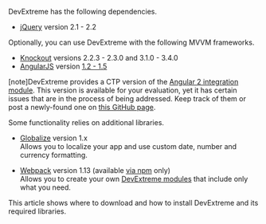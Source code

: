 DevExtreme has the following dependencies.

- [jQuery](https://jquery.com) version 2.1 - 2.2

Optionally, you can use DevExtreme with the following MVVM frameworks.

- [Knockout](https://knockoutjs.com) versions 2.2.3 - 2.3.0 and 3.1.0 - 3.4.0
- [AngularJS](https://angularjs.org) version [1.2 - 1.5](/concepts/Common/08%203rd-Party%20Libraries%20and%20Frameworks%20Integration/20%20Data%20Binding%20and%20SPA%20Frameworks.md '/Documentation/Guide/Common/3rd-Party_Libraries_and_Frameworks_Integration/#Data_Binding_and_SPA_Frameworks')

[note]DevExtreme provides a CTP version of the [Angular 2 integration module](https://github.com/DevExpress/devextreme-angular2). This version is available for your evaluation, yet it has certain issues that are in the process of being addressed. Keep track of them or post a newly-found one on [this GitHub page](https://github.com/DevExpress/devextreme-angular2/issues).

Some functionality relies on additional libraries.

- [Globalize](https://github.com/jquery/globalize/releases) version 1.x     
Allows you to localize your app and use custom date, number and currency formatting.

- [Webpack](https://webpack.github.io/docs/what-is-webpack.html) version 1.13 (available [via npm](/concepts/20%20Data%20Visualization/05%20Basics/01%20Installation/20%20npm%20Package.md '/Documentation/Guide/Data_Visualization/Basics/Installation/#npm_Package') only)        
Allows you to create your own [DevExtreme modules](/concepts/Common/30%20Modularity '/Documentation/Guide/Common/Modularity/') that include only what you need.

This article shows where to download and how to install DevExtreme and its required libraries.